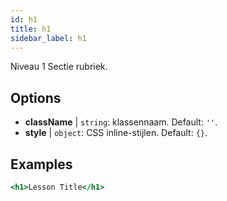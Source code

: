 ```yaml
---
id: h1
title: h1
sidebar_label: h1
---
```


Niveau 1 Sectie rubriek.

## Options

* __className__ | `string`: klassennaam. Default: `''`.
* __style__ | `object`: CSS inline-stijlen. Default: `{}`.


## Examples

```jsx live
<h1>Lesson Title</h1>
```

